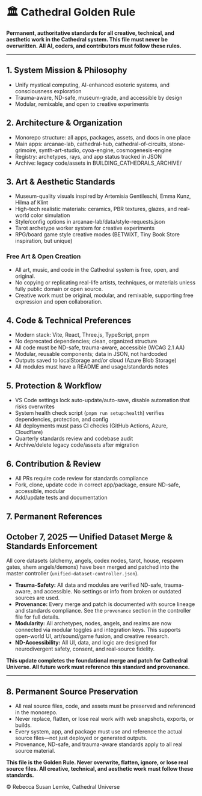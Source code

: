 # 🏛️ Cathedral Golden Rule

**Permanent, authoritative standards for all creative, technical, and aesthetic work in the Cathedral system. This file must never be overwritten. All AI, coders, and contributors must follow these rules.**

---

## 1. System Mission & Philosophy
- Unify mystical computing, AI-enhanced esoteric systems, and consciousness exploration
- Trauma-aware, ND-safe, museum-grade, and accessible by design
- Modular, remixable, and open to creative experiments

## 2. Architecture & Organization
- Monorepo structure: all apps, packages, assets, and docs in one place
- Main apps: arcanae-lab, cathedral-hub, cathedral-of-circuits, stone-grimoire, synth-art-studio, cyoa-engine, cosmogenesis-engine
- Registry: archetypes, rays, and app status tracked in JSON
- Archive: legacy code/assets in BUILDING_CATHEDRALS_ARCHIVE/

## 3. Art & Aesthetic Standards
- Museum-quality visuals inspired by Artemisia Gentileschi, Emma Kunz, Hilma af Klint
- High-tech realistic materials: ceramics, PBR textures, glazes, and real-world color simulation
- Style/config options in arcanae-lab/data/style-requests.json
- Tarot archetype worker system for creative experiments
- RPG/board game style creative modes (BETWIXT, Tiny Book Store inspiration, but unique)


### Free Art & Open Creation
- All art, music, and code in the Cathedral system is free, open, and original.
- No copying or replicating real-life artists, techniques, or materials unless fully public domain or open source.
- Creative work must be original, modular, and remixable, supporting free expression and open collaboration.

## 4. Code & Technical Preferences
- Modern stack: Vite, React, Three.js, TypeScript, pnpm
- No deprecated dependencies; clean, organized structure
- All code must be ND-safe, trauma-aware, accessible (WCAG 2.1 AA)
- Modular, reusable components; data in JSON, not hardcoded
- Outputs saved to localStorage and/or cloud (Azure Blob Storage)
- All modules must have a README and usage/standards notes

## 5. Protection & Workflow
- VS Code settings lock auto-update/auto-save, disable automation that risks overwrites
- System health check script (`pnpm run setup:health`) verifies dependencies, protection, and config
- All deployments must pass CI checks (GitHub Actions, Azure, Cloudflare)
- Quarterly standards review and codebase audit
- Archive/delete legacy code/assets after migration

## 6. Contribution & Review
- All PRs require code review for standards compliance
- Fork, clone, update code in correct app/package, ensure ND-safe, accessible, modular
- Add/update tests and documentation

## 7. Permanent References

## October 7, 2025 — Unified Dataset Merge & Standards Enforcement

All core datasets (alchemy, angels, codex nodes, tarot, house, respawn gates, shem angels/demons) have been merged and patched into the master controller (`unified-dataset-controller.json`).

- **Trauma-Safety:** All data and modules are verified ND-safe, trauma-aware, and accessible. No settings or info from broken or outdated sources are used.
- **Provenance:** Every merge and patch is documented with source lineage and standards compliance. See the `provenance` section in the controller file for full details.
- **Modularity:** All archetypes, nodes, angels, and realms are now connected via modular toggles and integration keys. This supports open-world UI, art/sound/game fusion, and creative research.
- **ND-Accessibility:** All UI, data, and logic are designed for neurodivergent safety, consent, and real-source fidelity.

**This update completes the foundational merge and patch for Cathedral Universe. All future work must reference this standard and provenance.**

---


## 8. Permanent Source Preservation
- All real source files, code, and assets must be preserved and referenced in the monorepo.
- Never replace, flatten, or lose real work with web snapshots, exports, or builds.
- Every system, app, and package must use and reference the actual source files—not just deployed or generated outputs.
- Provenance, ND-safe, and trauma-aware standards apply to all real source material.

**This file is the Golden Rule. Never overwrite, flatten, ignore, or lose real source files. All creative, technical, and aesthetic work must follow these standards.**

© Rebecca Susan Lemke, Cathedral Universe
